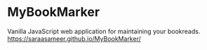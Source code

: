 # MyBookMarker
Vanilla JavaScript web application for maintaining your bookreads.
https://saraasameer.github.io/MyBookMarker/
